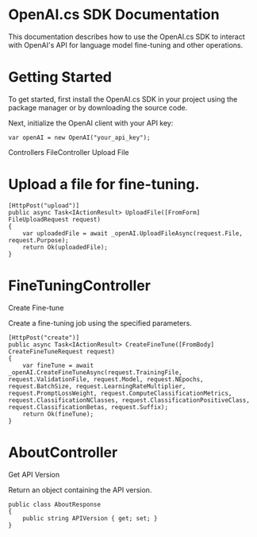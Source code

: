 # OpenAI.cs SDK Documentation

This documentation describes how to use the OpenAI.cs SDK to interact with OpenAI's API for language model fine-tuning and other operations.

# Getting Started

To get started, first install the OpenAI.cs SDK in your project using the package manager or by downloading the source code.

Next, initialize the OpenAI client with your API key:

```
var openAI = new OpenAI("your_api_key");
```
Controllers
FileController
Upload File

# Upload a file for fine-tuning.

```
[HttpPost("upload")]
public async Task<IActionResult> UploadFile([FromForm] FileUploadRequest request)
{
    var uploadedFile = await _openAI.UploadFileAsync(request.File, request.Purpose);
    return Ok(uploadedFile);
}
```

# FineTuningController
Create Fine-tune

Create a fine-tuning job using the specified parameters.
```
[HttpPost("create")]
public async Task<IActionResult> CreateFineTune([FromBody] CreateFineTuneRequest request)
{
    var fineTune = await _openAI.CreateFineTuneAsync(request.TrainingFile, request.ValidationFile, request.Model, request.NEpochs, request.BatchSize, request.LearningRateMultiplier, request.PromptLossWeight, request.ComputeClassificationMetrics, request.ClassificationNClasses, request.ClassificationPositiveClass, request.ClassificationBetas, request.Suffix);
    return Ok(fineTune);
}
```

# AboutController
Get API Version

Return an object containing the API version.
```
public class AboutResponse
{
    public string APIVersion { get; set; }
}
```
